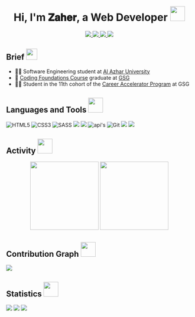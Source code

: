 <h1 align="center">Hi, I'm 𝐙𝐚𝐡𝐞𝐫, a Web Developer <img width="40" src="https://c.tenor.com/nebZyl8oN7IAAAAi/wave-hello.gif" /></h1>
<p align="center">
    <a href="https://www.facebook.com/ZaherAbuAmr">
    <img src="https://badges.aleen42.com/src/facebook.svg" />
    </a>
    <a href="https://codepen.io/Zaher-aa">
    <img src="https://badges.aleen42.com/src/codepen.svg" />
    </a>
    <a href="mailto:zaherabuamro@gmail.com?subject=Email From GitHub Account">
    <img src="https://img.shields.io/badge/Gmail-zaherabuamro%40gmail.com-orange" />
    </a>
    <a href="https://www.freecodecamp.org/zaher-aa">
    <img src="https://img.shields.io/badge/-freeCodeCamp-333333?style=flat&logo=freecodecamp" />
    </a>
</p>

## Brief <img width="30" src="https://c.tenor.com/8McIGu0Tf_QAAAAi/fire-joypixels.gif" />
- 👨‍🎓 Software Engineering student at [Al Azhar University](http://www.alazhar.edu.ps/eng/index.asp)
- 🥳️ [Coding Foundations Course](https://gazaskygeeks.com/coders-fundamentals-course/) graduate at [GSG](https://gazaskygeeks.com/)
- 👨‍💻 Student in the 11th cohort of the [Career Accelerator Program](https://gazaskygeeks.com/coders-career-accelerator-course/) at GSG


## Languages and Tools <img width="40" src="https://c.tenor.com/Pnb_hVWq2sgAAAAi/on-process-dig.gif" />
![HTML5](https://img.shields.io/badge/-HTML5-333333?style=flat&logo=HTML5)
![CSS3](https://img.shields.io/badge/-CSS3-333333?style=flat&logo=CSS3&logoColor=1572B6)
![SASS](https://img.shields.io/badge/-SASS-333333?style=flat&logo=SASS)
<img src="https://badges.aleen42.com/src/javascript.svg" />
<img src="https://badges.aleen42.com/src/eslint.svg" />
![api's](https://img.shields.io/badge/-API'S-333333?style=flat&logo=api's)
![Git](https://img.shields.io/badge/-Git-333333?style=flat&logo=git)
<img src="https://badges.aleen42.com/src/github.svg" />
<img src="https://badges.aleen42.com/src/visual_studio_code.svg" />

## Activity <img width="40" src="https://c.tenor.com/whgQwNlVvNkAAAAi/xero-code.gif" />
<div align="center">
  <img height="185em" src="https://github-readme-stats.vercel.app/api?username=zaher-aa&theme=dracula&show_icons=true" />
  <img height="185em" src="https://github-readme-streak-stats.herokuapp.com/?user=zaher-aa&theme=dracula&date_format=M%20j%5B%2C%20Y%5D" />
</div>

## Contribution Graph <img width="40" src="https://c.tenor.com/8Bhx4_d52goAAAAi/mic-drop-busy-bee.gif" />
<img src="https://activity-graph.herokuapp.com/graph?username=zaher-aa&theme=dracula&color=B994E6&bg_color=2B2D3D" />

## Statistics <img width="40" src="https://c.tenor.com/LSHKMiRdLggAAAAi/statistics-trending-up.gif" />

<a href="https://github.com/zaher-aa?tab=followers"><img src="https://img.shields.io/github/followers/zaher-aa?label=Followers&style=social" /></a>
<img src="https://img.shields.io/github/followers/zaher-aa?label=stars&style=social" />
<img src="https://komarev.com/ghpvc/?username=zaher-aa" />
